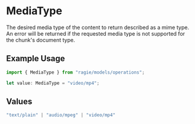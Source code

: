 # MediaType

The desired media type of the content to return described as a mime type. An error will be returned if the requested media type is not supported for the chunk's document type.

## Example Usage

```typescript
import { MediaType } from "ragie/models/operations";

let value: MediaType = "video/mp4";
```

## Values

```typescript
"text/plain" | "audio/mpeg" | "video/mp4"
```